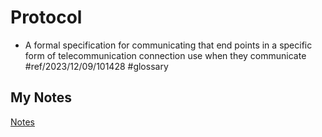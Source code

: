 # Protocol
- A formal specification for communicating that end points in a specific form of telecommunication connection use when they communicate #ref/2023/12/09/101428 #glossary
## My Notes
[Notes](mynotes/protocol-notes.md)
